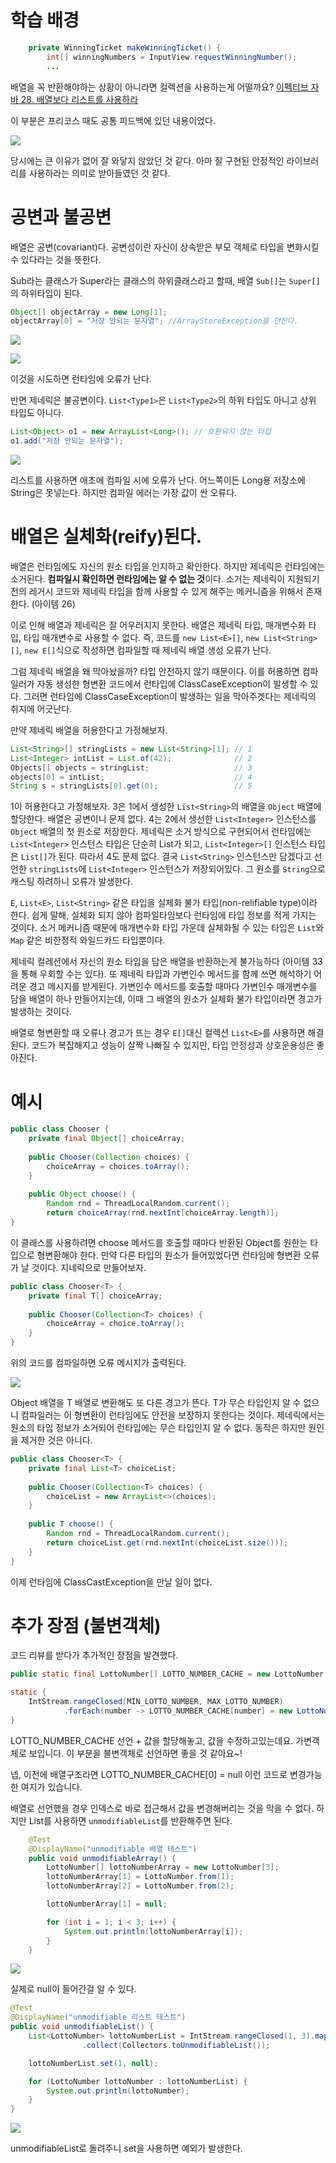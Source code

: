 # 학습 배경
``` java
    private WinningTicket makeWinningTicket() {
        int[] winningNumbers = InputView.requestWinningNumber();
        ...
```
>
배열을 꼭 반환해야하는 상황이 아니라면 컬렉션을 사용하는게 어떨까요?
[이펙티브 자바 28. 배열보다 리스트를 사용하라](https://rok93.tistory.com/entry/%EC%95%84%EC%9D%B4%ED%85%9C-28-%EB%B0%B0%EC%97%B4%EB%B3%B4%EB%8B%A4-%EB%A6%AC%EC%8A%A4%ED%8A%B8%EB%A5%BC-%EC%82%AC%EC%9A%A9%ED%95%98%EB%9D%BC)

이 부분은 프리코스 때도 공통 피드백에 있던 내용이었다.

![](https://images.velog.io/images/injoon2019/post/f11425d1-a609-4ad0-afa4-f8575660af8f/image.png)

당시에는 큰 이유가 없어 잘 와닿지 않았던 것 같다. 아마 잘 구현된 안정적인 라이브러리를 사용하라는 의미로 받아들였던 것 같다.

# 공변과 불공변
배열은 공변(covariant)다. 공변성이란 자신이 상속받은 부모 객체로 타입을 변화시킬 수 있다라는 것을 뜻한다.

Sub라는 클래스가 Super라는 클래스의 하위클래스라고 할때, 배열 `Sub[]`는 `Super[]`의 하위타입이 된다.

``` java
Object[] objectArray = new Long[1];
objectArray[0] = "저장 안되는 문자열"; //ArrayStoreException을 던진다.
```
![](https://images.velog.io/images/injoon2019/post/9ef6796a-88be-4481-9ee8-221def4e7540/image.png)

![](https://images.velog.io/images/injoon2019/post/72a553e6-f497-4032-aee2-448c53a5e92a/image.png)

이것을 시도하면 런타임에 오류가 난다.

반면 제네릭은 불공변이다. `List<Type1>`은 `List<Type2>`의 하위 타입도 아니고 상위 타입도 아니다.

``` java
List<Object> o1 = new ArrayList<Long>(); // 호환되지 않는 타입
o1.add("저장 안되는 문자열");
```

![](https://images.velog.io/images/injoon2019/post/86f8885a-de45-4d65-be5e-bc2e3e010b1a/image.png)


리스트를 사용하면 애초에 컴파일 시에 오류가 난다.
어느쪽이든 Long용 저장소에 String은 못넣는다. 하지만 컴파일 에러는 가장 값이 싼 오류다.

# 배열은 실체화(reify)된다.
배열은 런타임에도 자신의 원소 타입을 인지하고 확인한다. 하지만 제네릭은 런타임에는 소거된다. **컴파일시 확인하면 런타임에는 알 수 없는 것**이다. 소거는 제네릭이 지원되기 전의 레거시 코드와 제네릭 타입을 함께 사용할 수 있게 해주는 메커니즘을 위해서 존재한다. (아이템 26)

이로 인해 배열과 제네릭은 잘 어우러지지 못한다. 배열은 제네릭 타입, 매개변수화 타입, 타입 매개변수로 사용할 수 없다. 즉, 코드를 `new List<E>[]`, `new List<String>[]`, `new E[]`식으로 작성하면 컴파일할 때 제네릭 배열 생성 오류가 난다.

그럼 제네릭 배열을 왜 막아놨을까? 타입 안전하지 않기 때문이다. 이를 허용하면 컴파일러가 자동 생성한 형변환 코드에서 런타입에 ClassCaseException이 발생할 수 있다. 그러면 런타임에 ClassCaseException이 발생하는 일을 막아주겟다는 제네릭의 취지에 어긋난다.

만약 제네릭 배열을 허용한다고 가정해보자.
``` java
List<String>[] stringLists = new List<String>[1]; // 1
List<Integer> intList = List.of(42);			  // 2
Objects[] objects = stringList;					  // 3
objects[0] = intList;							  // 4
String s = stringLists[0].get(0);				  // 5
```
1이 허용한다고 가정해보자. 3은 1에서 생성한 `List<String>`의 배열을 `Object` 배열에 할당한다. 배열은 공변이니 문제 없다. 4는 2에서 생선한 `List<Integer>` 인스턴스를 `Object` 배열의 첫 원소로 저장한다. 제네릭은 소거 방식으로 구현되어서 런타임에는 `List<Integer>` 인스턴스 타입은 단순히 List가 되고, `List<Integer>[]` 인스턴스 타입은 `List[]`가 된다. 따라서 4도 문제 없다. 결국 `List<String>` 인스턴스만 담겠다고 선언한 `stringLists`에 `List<Integer>` 인스턴스가 저장되어있다. 그 원소를 `String`으로 캐스팅 하려하니 오류가 발생한다.


`E`, `List<E>`, `List<String>` 같은 타입을 실체화 불가 타입(non-relifiable type)이라 한다. 쉽게 말해, 실체화 되지 않아 컴파일타임보다 런타임에 타입 정보를 적게 가지는 것이다. 소거 메커니즘 때문에 매개변수화 타입 가운데 실체화될 수 있는 타입은 `List`와 `Map` 같은 비한정적 와일드카드 타입뿐이다.

제네릭 컬레션에서 자신의 원소 타입을 담은 배열을 반환하는게 불가능하다 (아이템 33을 통해 우회할 수는 있다). 또 제네릭 타입과 가변인수 메서드를 함께 쓰면 해석하기 어려운 경고 메시지를 받게된다. 가변인수 메서드를 호출할 때마다 가변인수 매개변수를 담을 배열이 하나 만들어지는데, 이때 그 배열의 원소가 실체화 불가 타입이라면 경고가 발생하는 것이다.

배열로 형변환할 때 오류나 경고가 뜨는 경우 `E[]`대신 컬렉션 `List<E>`를 사용하면 해결된다. 코드가 복잡해지고 성능이 살짝 나빠질 수 있지만, 타입 안정성과 상호운용성은 좋아진다.

# 예시
``` java
public class Chooser {
    private final Object[] choiceArray;
    
    public Chooser(Collection choices) {
        choiceArray = choices.toArray();
    }
    
    public Object choose() {
        Random rnd = ThreadLocalRandom.current();
        return choiceArray(rnd.nextInt[choiceArray.length)];
}
```
이 클래스를 사용하려면 choose 메서드를 호출할 때마다 반환된 Object를 원한는 타입으로 형변환해야 한다. 만약 다른 타입의 원소가 들어있었다면 런타임에 형변환 오류가 날 것이다. 지네릭으로 만들어보자.

``` java
public class Chooser<T> {
    private final T[] choiceArray;
    
    public Chooser(Collection<T> choices) {
        choiceArray = choice.toArray();
    }
}
```
위의 코드를 컴파일하면 오류 메시지가 출력된다.

![](https://images.velog.io/images/injoon2019/post/b5a6729a-c09d-4a9f-90e5-670490c05c50/image.png)

Object 배열을 T 배열로 변환해도 또 다른 경고가 뜬다. T가 무슨 타입인지 알 수 없으니 컴파일러는 이 형변환이 런타임에도 안전을 보장하지 못한다는 것이다. 제네릭에서는 원소의 타입 정보가 소거되어 런타입에는 무슨 타입인지 알 수 없다. 동작은 하지만 원인을 제거한 것은 아니다.

``` java
public class Chooser<T> {
    private final List<T> choiceList;
    
    public Chooser(Collection<T> choices) {
        choiceList = new ArrayList<>(choices);
    }
    
    public T choose() {
        Random rnd = ThreadLocalRandom.current();
        return choiceList.get(rnd.nextInt(choiceList.size()));
    }
}
```
이제 런타임에 ClassCastException을 만날 일이 없다.

# 추가 장점 (불변객체)
코드 리뷰를 받다가 추가적인 장점을 발견했다.

``` java
public static final LottoNumber[] LOTTO_NUMBER_CACHE = new LottoNumber[MAX_LOTTO_NUMBER + 1];

static {
    IntStream.rangeClosed(MIN_LOTTO_NUMBER, MAX_LOTTO_NUMBER)
            .forEach(number -> LOTTO_NUMBER_CACHE[number] = new LottoNumber(number));
}
```

>
LOTTO_NUMBER_CACHE 선언 + 값을 할당해놓고, 값을 수정하고있는데요. 가변객체로 보입니다. 이 부분을 불변객체로 선언하면 좋을 것 같아요~!
>
넵, 이전에 배열구조라면 LOTTO_NUMBER_CACHE[0] = null 이런 코드로 변경가능한 여지가 있습니다.

배열로 선언했을 경우 인덱스로 바로 접근해서 값을 변경해버리는 것을 막을 수 없다.
하지만 List를 사용하면 `unmodifiableList`를 반환해주면 된다.

``` java
    @Test
    @DisplayName("unmodifiable 배열 테스트")
    public void unmodifiableArray() {
        LottoNumber[] lottoNumberArray = new LottoNumber[3];
        lottoNumberArray[1] = LottoNumber.from(1);
        lottoNumberArray[2] = LottoNumber.from(2);

        lottoNumberArray[1] = null;

        for (int i = 1; i < 3; i++) {
            System.out.println(lottoNumberArray[i]);
        }
    }
```
![](https://images.velog.io/images/injoon2019/post/be205023-bb83-45ba-91cb-fd4d5b33ebbe/image.png)

실제로 null이 들어간걸 알 수 있다.

```  java
@Test
@DisplayName("unmodifiable 리스트 테스트")
public void unmodifiableList() {
    List<LottoNumber> lottoNumberList = IntStream.rangeClosed(1, 3).mapToObj(LottoNumber::from)
                .collect(Collectors.toUnmodifiableList());

    lottoNumberList.set(1, null);

    for (LottoNumber lottoNumber : lottoNumberList) {
        System.out.println(lottoNumber);
    }
}
```
![](https://images.velog.io/images/injoon2019/post/6a2adec0-0e82-4f01-ac5f-070bcb35046d/image.png)

>
unmodifiableList로 돌려주니 set을 사용하면 예외가 발생한다. 

